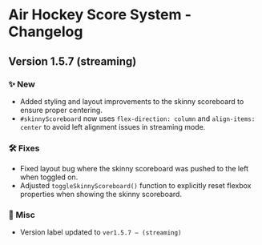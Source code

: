 # Air Hockey Score System - Changelog

## Version 1.5.7 (streaming)

### ✨ New
- Added styling and layout improvements to the skinny scoreboard to ensure proper centering.
- `#skinnyScoreboard` now uses `flex-direction: column` and `align-items: center` to avoid left alignment issues in streaming mode.

### 🛠 Fixes
- Fixed layout bug where the skinny scoreboard was pushed to the left when toggled on.
- Adjusted `toggleSkinnyScoreboard()` function to explicitly reset flexbox properties when showing the skinny scoreboard.

### 🔧 Misc
- Version label updated to `ver1.5.7 – (streaming)`

